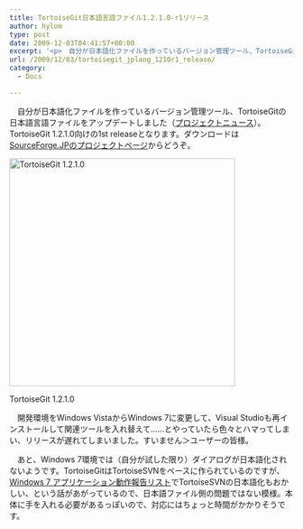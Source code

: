 ```yaml
---
title: TortoiseGit日本語言語ファイル1.2.1.0-r1リリース
author: hylom
type: post
date: 2009-12-03T04:41:57+00:00
excerpt: '<p>　自分が日本語化ファイルを作っているバージョン管理ツール、TortoiseGitの日本語言語ファイルをアップデートしました（<a href="http://sourceforge.jp/forum/forum.php?forum_id=21250">プロジェクトニュース</a>）。TortoiseGit 1.2.1.0向けの1st releaseとなります。ダウンロードは<a href="http://sourceforge.jp/projects/tortoisegit/">SourceForge.JPのプロジェクトページ</a>からどうぞ。</p>'
url: /2009/12/03/tortoisegit_jplang_1210r1_release/
category:
  - Docs

---
```

　自分が日本語化ファイルを作っているバージョン管理ツール、TortoiseGitの日本語言語ファイルをアップデートしました（[プロジェクトニュース][1]）。TortoiseGit 1.2.1.0向けの1st releaseとなります。ダウンロードは[SourceForge.JPのプロジェクトページ][2]からどうぞ。

<div style="width: 410px" class="wp-caption aligncenter">
  <img alt="TortoiseGit 1.2.1.0" src="/img/blog/091203/tgit_s.png" title="TortoiseGit 1.2.1.0" width="400" height="404" />
  
  <p class="wp-caption-text">
    TortoiseGit 1.2.1.0
  </p>
</div>

　開発環境をWindows VistaからWindows 7に変更して、Visual Studioも再インストールして関連ツールを入れ替えて……とやっていたら色々とハマってしまい、リリースが遅れてしまいました。すいません＞ユーザーの皆様。

　あと、Windows 7環境では（自分が試した限り）ダイアログが日本語化されないようです。TortoiseGitはTortoiseSVNをベースに作られているのですが、[Windows 7 アプリケーション動作報告リスト][3]でTortoiseSVNの日本語化もおかしい、という話があがっているので、日本語ファイル側の問題ではない模様。本体に手を入れる必要があるっぽいので、対応にはちょっと時間がかかりそうです。

 [1]: http://sourceforge.jp/forum/forum.php?forum_id=21250
 [2]: http://sourceforge.jp/projects/tortoisegit/
 [3]: http://w7.vector.jp/softrev/detail.php?s_no=67165
